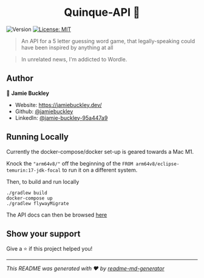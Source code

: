 <h1 align="center">Quinque-API 👋</h1>
<p>
  <img alt="Version" src="https://img.shields.io/badge/version-1.0.0-blue.svg?cacheSeconds=2592000" />
  <a href="#" target="_blank">
    <img alt="License: MIT" src="https://img.shields.io/badge/License-MIT-yellow.svg" />
  </a>
</p>

> An API for a 5 letter guessing word game, that legally-speaking could have been inspired by anything at all

> In unrelated news, I'm addicted to Wordle.

## Author

👤 **Jamie Buckley**

* Website: https://jamiebuckley.dev/
* Github: [@jamiebuckley](https://github.com/jamiebuckley)
* LinkedIn: [@jamie-buckley-95a447a9](https://linkedin.com/in/jamie-buckley-95a447a9)

## Running Locally

Currently the docker-compose/docker set-up is geared towards a Mac M1.

Knock the `"arm64v8/"` off the beginning of the `FROM arm64v8/eclipse-temurin:17-jdk-focal`
to run it on a different system.

Then, to build and run locally
```
./gradlew build
docker-compose up
./gradlew flywayMigrate
```

The API docs can then be browsed [here](http://localhost:8080/api/swagger-ui/index.html)

## Show your support

Give a ⭐️ if this project helped you!

***
_This README was generated with ❤️ by [readme-md-generator](https://github.com/kefranabg/readme-md-generator)_